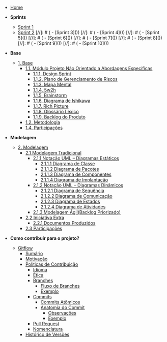 <!-- docs/_sidebar.md -->

- [Home](/README.md)

- **Sprints**
  - [Sprint 1](./Sprints/sprint1.md)
  - [Sprint 2](./Sprints/sprint2.md)
[//]: # (  - [Sprint 3]&#40;&#41;)
[//]: # (  - [Sprint 4]&#40;&#41;)
[//]: # (  - [Sprint 5]&#40;&#41;)
[//]: # (  - [Sprint 6]&#40;&#41;)
[//]: # (  - [Sprint 7]&#40;&#41;)
[//]: # (  - [Sprint 8]&#40;&#41;)
[//]: # (  - [Sprint 9]&#40;&#41;)
[//]: # (  - [Sprint 10]&#40;&#41;)

- **Base**
  - [1. Base](Base/1.Base.md)
    - [1.1. Módulo Projeto Não Orientado a Abordagens Específicas](Base/1.1.AbordagemNaoEspecifica.md)
      - [1.1.1. Design Sprint](Base/1.1.1.DesignSprint.md)
      - [1.1.2. Plano de Gerenciamento de Riscos](Base/1.1.2.PlanoDeRiscos.md)
      - [1.1.3. Mapa Mental](Base/1.1.3.MapaMental.md)
      - [1.1.4. 5w2h](Base/1.1.4.5w2h.md)
      - [1.1.5. Brainstorm](Base/1.1.5.Brainstorm.md)
      - [1.1.6. Diagrama de Ishikawa](Base/1.1.6.Ishikawa.md)
      - [1.1.7. Rich Picture](Base/1.1.7.RichPicture.md)
      - [1.1.8. Glossário Lexico](Base/1.1.8.GlossarioLexico.md) 
      - [1.1.9. Backlog do Produto](Base/1.1.9.Backlog.md)
    - [1.2. Metodologia](Base/1.2.ProcessosMetodologiasAbordagens.md)
    - [1.4. Participações](Base/1.4.ParticipacoesBase.md)

- **Modelagem**
  - [2. Modelagem](Modelagem/2.Modelagem.md)
    - [2.1 Modelagem Tradicional](./Modelagem/2.1.ModelagemTradicional.md)
      - [2.1.1 Notação UML – Diagramas Estáticos](./Modelagem/2.1.1.UMLEstaticos.md)
        - [2.1.1.1 Diagrama de Classe](./Modelagem/2.1.1.diagramaDeClasses.md)
        - [2.1.1.2 Diagrama de Pacotes](./Modelagem/2.1.3.diagramaDePacotes.md)
        - [2.1.1.3 Diagrama de Componentes](./Modelagem/2.2.1.DiagramaDeComponentes.md)
        - [2.1.1.4 Diagrama de Implantação](./Modelagem/2.1.1.DiagramaImplantacao.md)
      - [2.1.2 Notação UML – Diagramas Dinâmicos](Modelagem/2.1.2.UMLDinamicos.md)
        - [2.1.2.1 Diagrama de Sequência](Modelagem/2.1.2.DiagramaDeSequencias.md)
        - [2.1.2.2 Diagrama de Comunicação](Modelagem/2.1.2.DiagramaDeComunicacao.md)
        - [2.1.2.3 Diagrama de Estados](Modelagem/2.1.2.DiagramaEstados.md)
        - [2.1.2.4 Diagrama de Atividades](Modelagem/2.1.2.DiagramaAtividades.md)
      - [2.1.3 Modelagem Ágil(Backlog Priorizado)](Modelagem/Backlog.md)
    - [2.2 Iniciativa Extra](Modelagem/2.2.IniciativasExtras.md)
      - [2.2.1 Documentos Produzidos](Modelagem/2.2.1.DocumentoExtra.md)
    - [2.3 Participações](Modelagem/2.3.ParticipacoesModelagem.md)

- **Como contribuir para o projeto?**
  - [Gitflow](/gitflow.md)
    - [Sumário](./gitflow.md#sumário)
    - [Motivação](./gitflow.md#motivação)
    - [Políticas de Contribuição](./gitflow.md#políticas-de-contribuição)
      - [Idioma](./gitflow.md#idioma)
      - [Ética](./gitflow.md#ética)
      - [Branches](./gitflow.md#branches)
        - [Fluxo de Branches](./gitflow.md#fluxo-de-branches)
        - [Exemplo](./gitflow.md#exemplo-do-fluxo-de-branches)
      - [Commits](./gitflow.md#commits)
        - [Commits Atômicos](./gitflow.md#commits-atômicos)
        - [Anatomia do Commit](./gitflow.md#anatomia-do-commit)
          - [Observações](./gitflow.md#observações)
          - [Exemplo](./gitflow.md#exemplo-de-commit)
      - [Pull Request](./gitflow.md#pull-request)
      - [Nomenclatura](./gitflow.md#nomenclatura)
    - [Histórico de Versões](./gitflow.md#histórico-de-versões)